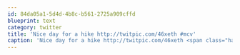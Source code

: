 ```yaml
---
id: 84da05a1-5d4d-4b8c-b561-2725a909cffd
blueprint: text
category: twitter
title: 'Nice day for a hike http://twitpic.com/46xeth #mcv'
caption: 'Nice day for a hike http://twitpic.com/46xeth <span class="hashtag hashtag_local">#<a href="http://tweettemp.darylchymko.ca/?tag=mcv">mcv</a>'
---
```

